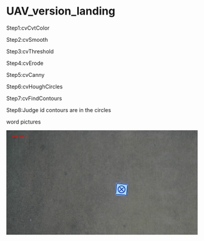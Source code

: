 # UAV_version_landing
Step1:cvCvtColor

Step2:cvSmooth

Step3:cvThreshold

Step4:cvErode

Step5:cvCanny

Step6:cvHoughCircles

Step7:cvFindContours

Step8:Judge id contours are in the circles

word pictures

![image](https://github.com/ChenMyjob/UAV_version_landing/blob/master/cap1.JPG)


